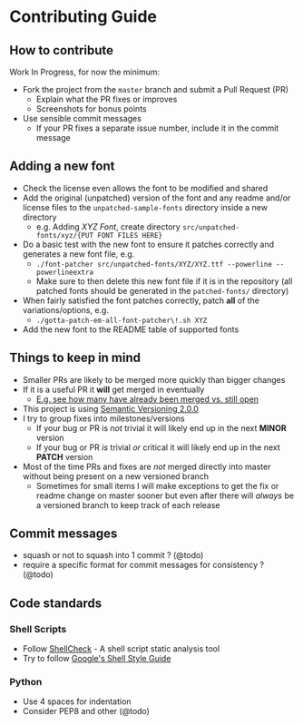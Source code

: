 # Contributing Guide

## How to contribute

Work In Progress, for now the minimum:

* Fork the project from the `master` branch and submit a Pull Request (PR)
  * Explain what the PR fixes or improves
  * Screenshots for bonus points
* Use sensible commit messages
  * If your PR fixes a separate issue number, include it in the commit message

## Adding a new font

* Check the license even allows the font to be modified and shared
* Add the original (unpatched) version of the font and any readme and/or license files to the `unpatched-sample-fonts` directory inside a new directory
  * e.g. Adding *XYZ Font*, create directory `src/unpatched-fonts/xyz/{PUT FONT FILES HERE}`
* Do a basic test with the new font to ensure it patches correctly and generates a new font file, e.g.
  * `./font-patcher src/unpatched-fonts/XYZ/XYZ.ttf --powerline --powerlineextra`
  * Make sure to then delete this new font file if it is in the repository (all patched fonts should be generated in the `patched-fonts/` directory)
* When fairly satisfied the font patches correctly, patch **all** of the variations/options, e.g.
  * `./gotta-patch-em-all-font-patcher\!.sh XYZ`
* Add the new font to the README table of supported fonts

## Things to keep in mind
* Smaller PRs are likely to be merged more quickly than bigger changes
* If it is a useful PR it **will** get merged in eventually
  * [E.g. see how many have already been merged vs. still open](https://github.com/ryanoasis/nerd-fonts/pulls)
* This project is using [Semantic Versioning 2.0.0](http://semver.org/)
* I try to group fixes into milestones/versions
  * If your bug or PR is *not* trivial it will likely end up in the next **MINOR** version
  * If your bug or PR *is* trivial *or* critical it will likely end up in the next **PATCH** version
* Most of the time PRs and fixes are *not* merged directly into master without being present on a new versioned branch
  * Sometimes for small items I will make exceptions to get the fix or readme change on master sooner but even after there will *always* be a versioned branch to keep track of each release

## Commit messages

* squash or not to squash into 1 commit ? (@todo)
* require a specific format for commit messages for consistency ? (@todo)

## Code standards

### Shell Scripts

* Follow [ShellCheck](https://github.com/koalaman/shellcheck) - A shell script static analysis tool
* Try to follow [Google's Shell Style Guide](https://google.github.io/styleguide/shell.xml)

### Python

* Use 4 spaces for indentation
* Consider PEP8 and other (@todo)
